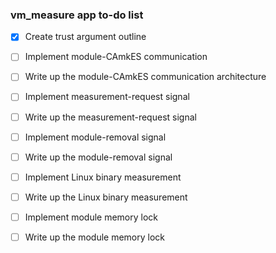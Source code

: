 ### vm_measure app to-do list
- [x] Create trust argument outline

- [ ] Implement module-CAmkES communication
- [ ] Write up the module-CAmkES communication architecture

- [ ] Implement measurement-request signal
- [ ] Write up the measurement-request signal

- [ ] Implement module-removal signal
- [ ] Write up the module-removal signal

- [ ] Implement Linux binary measurement
- [ ] Write up the Linux binary measurement

- [ ] Implement module memory lock
- [ ] Write up the module memory lock

